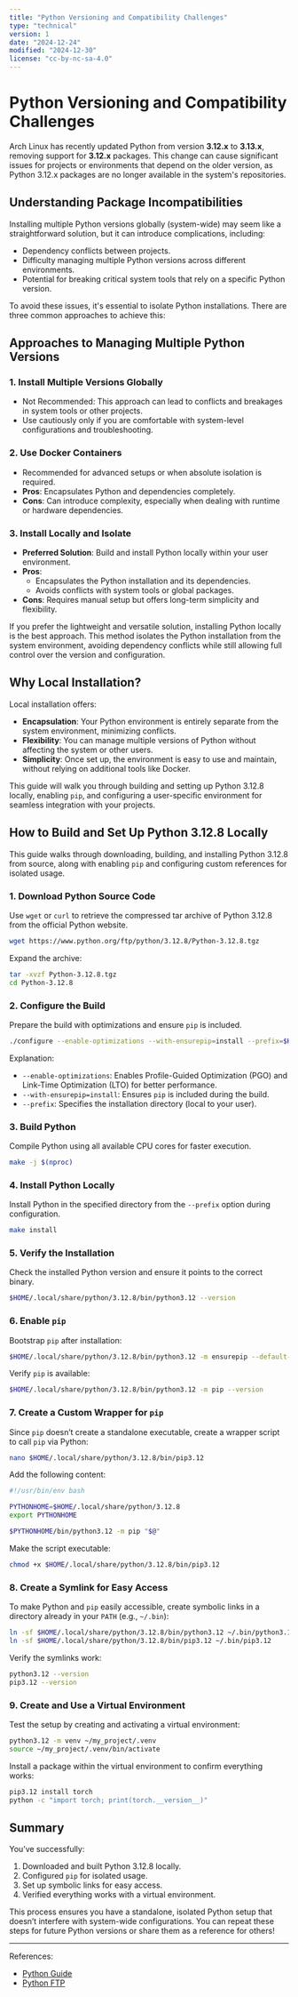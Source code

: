 ```yaml
---
title: "Python Versioning and Compatibility Challenges"
type: "technical"
version: 1
date: "2024-12-24"
modified: "2024-12-30"
license: "cc-by-nc-sa-4.0"
---
```


# Python Versioning and Compatibility Challenges

Arch Linux has recently updated Python from version **3.12.x** to **3.13.x**, removing support for **3.12.x** packages. This change can cause significant issues for projects or environments that depend on the older version, as Python 3.12.x packages are no longer available in the system's repositories.

## **Understanding Package Incompatibilities**

Installing multiple Python versions globally (system-wide) may seem like a straightforward solution, but it can introduce complications, including:

- Dependency conflicts between projects.
- Difficulty managing multiple Python versions across different environments.
- Potential for breaking critical system tools that rely on a specific Python version.

To avoid these issues, it's essential to isolate Python installations. There are three common approaches to achieve this:

## **Approaches to Managing Multiple Python Versions**

### **1. Install Multiple Versions Globally**
   - Not Recommended: This approach can lead to conflicts and breakages in system tools or other projects.
   - Use cautiously only if you are comfortable with system-level configurations and troubleshooting.

### **2. Use Docker Containers**
   - Recommended for advanced setups or when absolute isolation is required.
   - **Pros**: Encapsulates Python and dependencies completely.
   - **Cons**: Can introduce complexity, especially when dealing with runtime or hardware dependencies.

### **3. Install Locally and Isolate**
   - **Preferred Solution**: Build and install Python locally within your user environment.
   - **Pros**:
      - Encapsulates the Python installation and its dependencies.
      - Avoids conflicts with system tools or global packages.
   - **Cons**: Requires manual setup but offers long-term simplicity and flexibility.

If you prefer the lightweight and versatile solution, installing Python locally is the best approach. This method isolates the Python installation from the system environment, avoiding dependency conflicts while still allowing full control over the version and configuration.

## **Why Local Installation?**

Local installation offers:

- **Encapsulation**: Your Python environment is entirely separate from the system environment, minimizing conflicts.
- **Flexibility**: You can manage multiple versions of Python without affecting the system or other users.
- **Simplicity**: Once set up, the environment is easy to use and maintain, without relying on additional tools like Docker.

This guide will walk you through building and setting up Python 3.12.8 locally, enabling `pip`, and configuring a user-specific environment for seamless integration with your projects.

## **How to Build and Set Up Python 3.12.8 Locally**

This guide walks through downloading, building, and installing Python 3.12.8 from source, along with enabling `pip` and configuring custom references for isolated usage.

### **1. Download Python Source Code**

Use `wget` or `curl` to retrieve the compressed tar archive of Python 3.12.8 from the official Python website.

```sh
wget https://www.python.org/ftp/python/3.12.8/Python-3.12.8.tgz
```

Expand the archive:

```sh
tar -xvzf Python-3.12.8.tgz
cd Python-3.12.8
```

### **2. Configure the Build**

Prepare the build with optimizations and ensure `pip` is included.

```sh
./configure --enable-optimizations --with-ensurepip=install --prefix=$HOME/.local/share/python/3.12.8
```

Explanation:

- `--enable-optimizations`: Enables Profile-Guided Optimization (PGO) and Link-Time Optimization (LTO) for better performance.
- `--with-ensurepip=install`: Ensures `pip` is included during the build.
- `--prefix`: Specifies the installation directory (local to your user).

### **3. Build Python**

Compile Python using all available CPU cores for faster execution.

```sh
make -j $(nproc)
```

### **4. Install Python Locally**

Install Python in the specified directory from the `--prefix` option during configuration.

```sh
make install
```

### **5. Verify the Installation**

Check the installed Python version and ensure it points to the correct binary.

```sh
$HOME/.local/share/python/3.12.8/bin/python3.12 --version
```

### **6. Enable `pip`**

Bootstrap `pip` after installation:

```sh
$HOME/.local/share/python/3.12.8/bin/python3.12 -m ensurepip --default-pip
```

Verify `pip` is available:

```sh
$HOME/.local/share/python/3.12.8/bin/python3.12 -m pip --version
```

### **7. Create a Custom Wrapper for `pip`**

Since `pip` doesn’t create a standalone executable, create a wrapper script to call `pip` via Python:

```sh
nano $HOME/.local/share/python/3.12.8/bin/pip3.12
```

Add the following content:

```bash
#!/usr/bin/env bash

PYTHONHOME=$HOME/.local/share/python/3.12.8
export PYTHONHOME

$PYTHONHOME/bin/python3.12 -m pip "$@"
```

Make the script executable:

```sh
chmod +x $HOME/.local/share/python/3.12.8/bin/pip3.12
```

### **8. Create a Symlink for Easy Access**

To make Python and `pip` easily accessible, create symbolic links in a directory already in your `PATH` (e.g., `~/.bin`):

```sh
ln -sf $HOME/.local/share/python/3.12.8/bin/python3.12 ~/.bin/python3.12
ln -sf $HOME/.local/share/python/3.12.8/bin/pip3.12 ~/.bin/pip3.12
```

Verify the symlinks work:

```sh
python3.12 --version
pip3.12 --version
```

### **9. Create and Use a Virtual Environment**

Test the setup by creating and activating a virtual environment:

```sh
python3.12 -m venv ~/my_project/.venv
source ~/my_project/.venv/bin/activate
```

Install a package within the virtual environment to confirm everything works:

```sh
pip3.12 install torch
python -c "import torch; print(torch.__version__)"
```

## **Summary**

You’ve successfully:

1. Downloaded and built Python 3.12.8 locally.
2. Configured `pip` for isolated usage.
3. Set up symbolic links for easy access.
4. Verified everything works with a virtual environment.

This process ensures you have a standalone, isolated Python setup that doesn’t interfere with system-wide configurations. You can repeat these steps for future Python versions or share them as a reference for others!

---

References:

- [Python Guide](https://devguide.python.org/getting-started/setup-building/)
- [Python FTP](https://www.python.org/ftp/python/3.12.8/)
